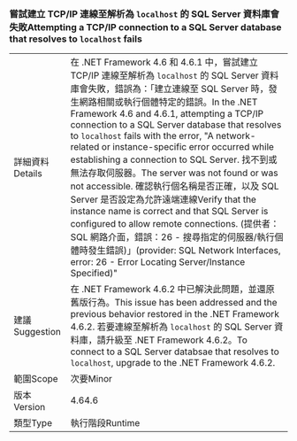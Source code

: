 ### <a name="attempting-a-tcpip-connection-to-a-sql-server-database-that-resolves-to-localhost-fails"></a><span data-ttu-id="8f77e-101">嘗試建立 TCP/IP 連線至解析為 `localhost` 的 SQL Server 資料庫會失敗</span><span class="sxs-lookup"><span data-stu-id="8f77e-101">Attempting a TCP/IP connection to a SQL Server database that resolves to `localhost` fails</span></span>

|   |   |
|---|---|
|<span data-ttu-id="8f77e-102">詳細資料</span><span class="sxs-lookup"><span data-stu-id="8f77e-102">Details</span></span>|<span data-ttu-id="8f77e-103">在 .NET Framework 4.6 和 4.6.1 中，嘗試建立 TCP/IP 連線至解析為 <code>localhost</code> 的 SQL Server 資料庫會失敗，錯誤為：「建立連線至 SQL Server 時，發生網路相關或執行個體特定的錯誤。</span><span class="sxs-lookup"><span data-stu-id="8f77e-103">In the .NET Framework 4.6 and 4.6.1, attempting a TCP/IP connection to a SQL Server database that resolves to <code>localhost</code> fails with the error, &quot;A network-related or instance-specific error occurred while establishing a connection to SQL Server.</span></span> <span data-ttu-id="8f77e-104">找不到或無法存取伺服器。</span><span class="sxs-lookup"><span data-stu-id="8f77e-104">The server was not found or was not accessible.</span></span> <span data-ttu-id="8f77e-105">確認執行個名稱是否正確，以及 SQL Server 是否設定為允許遠端連線</span><span class="sxs-lookup"><span data-stu-id="8f77e-105">Verify that the instance name is correct and that SQL Server is configured to allow remote connections.</span></span> <span data-ttu-id="8f77e-106">(提供者：SQL 網路介面，錯誤：26 - 搜尋指定的伺服器/執行個體時發生錯誤)」</span><span class="sxs-lookup"><span data-stu-id="8f77e-106">(provider: SQL Network Interfaces, error: 26 - Error Locating Server/Instance Specified)&quot;</span></span>|
|<span data-ttu-id="8f77e-107">建議</span><span class="sxs-lookup"><span data-stu-id="8f77e-107">Suggestion</span></span>|<span data-ttu-id="8f77e-108">在 .NET Framework 4.6.2 中已解決此問題，並還原舊版行為。</span><span class="sxs-lookup"><span data-stu-id="8f77e-108">This issue has been addressed and the previous behavior restored in the .NET Framework 4.6.2.</span></span> <span data-ttu-id="8f77e-109">若要連線至解析為 <code>localhost</code> 的 SQL Server 資料庫，請升級至 .NET Framework 4.6.2。</span><span class="sxs-lookup"><span data-stu-id="8f77e-109">To connect to a SQL Server databsae that resolves to <code>localhost</code>, upgrade to the .NET Framework 4.6.2.</span></span>|
|<span data-ttu-id="8f77e-110">範圍</span><span class="sxs-lookup"><span data-stu-id="8f77e-110">Scope</span></span>|<span data-ttu-id="8f77e-111">次要</span><span class="sxs-lookup"><span data-stu-id="8f77e-111">Minor</span></span>|
|<span data-ttu-id="8f77e-112">版本</span><span class="sxs-lookup"><span data-stu-id="8f77e-112">Version</span></span>|<span data-ttu-id="8f77e-113">4.6</span><span class="sxs-lookup"><span data-stu-id="8f77e-113">4.6</span></span>|
|<span data-ttu-id="8f77e-114">類型</span><span class="sxs-lookup"><span data-stu-id="8f77e-114">Type</span></span>|<span data-ttu-id="8f77e-115">執行階段</span><span class="sxs-lookup"><span data-stu-id="8f77e-115">Runtime</span></span>|


